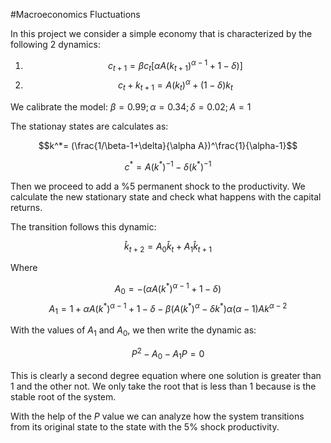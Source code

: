 #Macroeconomics Fluctuations

In this project we consider a simple economy that is characterized by the following 2 dynamics:

1. $$c_{t+1}=\beta c_t[\alpha A(k_{t+1})^{\alpha-1}+1-\delta)]$$
2. $$c_t+k_{t+1}=A(k_{t})^\alpha+(1-\delta)k_t$$

We calibrate the model: $\beta=0.99; \alpha=0.34; \delta=0.02; A=1$

The stationay states are calculates as:

$$k^*= (\frac{1/\beta-1+\delta}{\alpha A})^\frac{1}{\alpha-1}$$

$$c^*= A(k^*)^{-1}-\delta (k^*)^{-1}$$

Then we proceed to add a %5 permanent shock to the productivity. We calculate the new stationary state and check what happens with the capital returns.

The transition follows this dynamic:

$$\hat{k}_{t+2}=A_0\hat{k}_t+A_1\hat{k}_{t+1}$$

Where

$$A_0= -(\alpha A(k^*)^{\alpha-1}+1-\delta)$$
$$A_1= 1+\alpha A (k^*)^{\alpha-1}+1-\delta-\beta(A(k^*)^\alpha-\delta k^*)\alpha(\alpha-1)Ak^{\alpha-2}$$

With the values of $A_1$ and $A_0$, we then write the dynamic as:

$$P^2-A_0-A_1P=0$$

This is clearly a second degree equation where one solution is greater than 1 and the other not. We only take the root that is less than 1 because is the stable root of the system.

With the help of the $P$ value we can analyze how the system transitions from its original state to the state with the 5% shock productivity.

